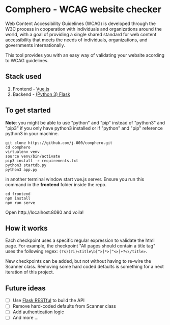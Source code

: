 # Comphero  - WCAG website checker



Web Content Accessibility Guidelines (WCAG) is developed through the W3C process in cooperation with individuals and organizations around the world, with a goal of providing a single shared standard for web content accessibility that meets the needs of individuals, organizations, and governments internationally.

This tool provides you with an easy way of validating your website acording to WCAG guidelines. 

## Stack used
1) Frontend - [Vue.js](https://vuejs.org/)
2) Backend - [(Python 3) Flask](https://palletsprojects.com/p/flask/) 

## To get started
**Note**: you might be able to use "python" and "pip" instead of "python3" and "pip3" if you only have python3 installed or if "python" and "pip" reference python3 in your machine.
```
git clone https://github.com/j-000/comphero.git
cd comphero
virtualenv venv
source venv/bin/activate
pip3 install -r requirements.txt
python3 startdb.py
python3 app.py
```

in another terminal window start vue.js server. Ensure you run this command in the **frontend** folder inside the repo.
```
cd frontend
npm install
npm run serve
```

Open http://localhost:8080 and voila!

## How it works

Each checkpoint uses a specific regular expression to validate the html page. For example, the checkpoint "All pages should contain a title tag" uses the following regex: `(?s)(?i)<title\b[^>]*>[^<>]+?<\/title>`.

New checkpoints can be added, but not without having to re-wire the Scanner class. Removing some hard coded defaults is something for a next iteration of this project.

## Future ideas

- [ ] Use [Flask RESTful](https://flask-restful.readthedocs.io/en) to build the API
- [ ] Remove hard-coded defaults from Scanner class
- [ ] Add authentication logic
- [ ] And more ...
